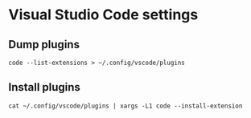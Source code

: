 # Visual Studio Code settings

## Dump plugins
```
code --list-extensions > ~/.config/vscode/plugins
```

## Install plugins
```
cat ~/.config/vscode/plugins | xargs -L1 code --install-extension
```
